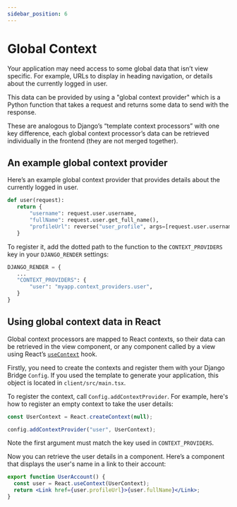 ```yaml
---
sidebar_position: 6
---
```


# Global Context

Your application may need access to some global data that isn’t view specific. For example, URLs to display in heading navigation, or details about the currently logged in user.

This data can be provided by using a "global context provider" which is a Python function that takes a request and returns some data to send with the response.

These are analogous to Django’s “template context processors” with one key difference, each global context processor’s data can be retrieved individually in the frontend (they are not merged together).

## An example global context provider

Here’s an example global context provider that provides details about the currently logged in user.

```python
def user(request):
   return {
       "username": request.user.username,
       "fullName": request.user.get_full_name(),
       "profileUrl": reverse("user_profile", args=[request.user.username])
   }
```

To register it, add the dotted path to the function to the ``CONTEXT_PROVIDERS`` key in your  ``DJANGO_RENDER`` settings:

```python
DJANGO_RENDER = {
   ...
   "CONTEXT_PROVIDERS": {
       "user": "myapp.context_providers.user",
   }
}
```
## Using global context data in React

Global context processors are mapped to React contexts, so their data can be retrieved in the view component, or any component called by a view using React’s [``useContext``](https://react.dev/reference/react/useContext) hook.

Firstly, you need to create the contexts and register them with your Django Bridge ``Config``.
If you used the template to generate your application, this object is located in ``client/src/main.tsx``.

To register the context, call ``Config.addContextProvider``. For example, here's how to register an empty context to take the user details:

```jsx
const UserContext = React.createContext(null);

config.addContextProvider("user", UserContext);
```

Note the first argument must match the key used in ``CONTEXT_PROVIDERS``.

Now you can retrieve the user details in a component. Here’s a component that displays the user's name in a link to their account:

```jsx
export function UserAccount() {
  const user = React.useContext(UserContext);
  return <Link href={user.profileUrl}>{user.fullName}</Link>;
}
```
